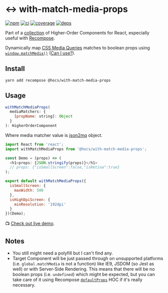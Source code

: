 # :left_right_arrow: with-match-media-props

[![npm](https://img.shields.io/npm/v/@hocs/with-match-media-props.svg?style=flat-square)](https://www.npmjs.com/package/@hocs/with-match-media-props) [![ci](https://img.shields.io/travis/deepsweet/hocs/master.svg?style=flat-square)](https://travis-ci.org/deepsweet/hocs) [![coverage](https://img.shields.io/codecov/c/github/deepsweet/hocs/master.svg?style=flat-square)](https://codecov.io/github/deepsweet/hocs) [![deps](https://david-dm.org/deepsweet/hocs.svg?path=packages/with-match-media-props&style=flat-square)](https://david-dm.org/deepsweet/hocs?path=packages/with-match-media-props)

Part of a [collection](https://github.com/deepsweet/hocs) of Higher-Order Components for React, especially useful with [Recompose](https://github.com/acdlite/recompose).

Dynamically map [CSS Media Queries](https://developer.mozilla.org/en-US/docs/Web/CSS/Media_Queries/Using_media_queries) matches to boolean props using [`window.matchMedia()`](https://developer.mozilla.org/en-US/docs/Web/API/Window/matchMedia) ([Can I use?](https://caniuse.com/#search=matchmedia)).

## Install

```
yarn add recompose @hocs/with-match-media-props
```

## Usage

```js
withMatchMediaProps(
  mediaMatchers: {
    [propName: string]: Object
  }
): HigherOrderComponent
```

Where media matcher value is [json2mq](https://github.com/akiran/json2mq) object.
```js
import React from 'react';
import withMatchMediaProps from '@hocs/with-match-media-props';

const Demo = (props) => (
  <h1>props: {JSON.stringify(props)}</h1>
  // props: {"isSmallScreen":false,"isRetina":true}
);

export default withMatchMediaProps({
  isSmallScreen: {
    maxWidth: 500
  },
  isHighDpiScreen: {
    minResolution: '192dpi'
  }
})(Demo);
```

:tv: [Check out live demo](https://www.webpackbin.com/bins/-KqnRPrbih9tWCY9T1g5).

## Notes

* You still might need a polyfill but I can't find any.
* Target Component will be just passed through on unsupported platforms (i.e. `global.matchMedia` is not a function) like IE9, JSDOM (so Jest as well) or with Server-Side Rendering. This means that there will be no boolean props (i.e. `undefined`) which might be expected, but you can take care of it using Recompose [`defaultProps`](https://github.com/acdlite/recompose/blob/master/docs/API.md#defaultprops) HOC if it's really necessary.
